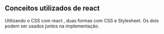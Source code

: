 ## Conceitos utilizados de react

Utilizando o CSS com  react , duas formas com CSS e Stylesheet.
Os dois podem ser usados juntos na implementação.